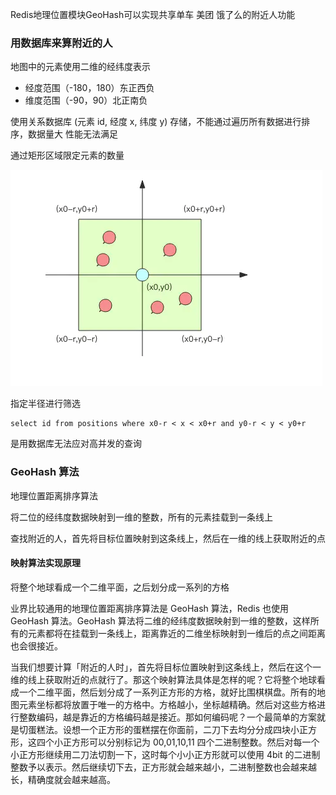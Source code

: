 Redis地理位置模块GeoHash可以实现共享单车 美团 饿了么的附近人功能

### 用数据库来算附近的人

地图中的元素使用二维的经纬度表示

- 经度范围（-180，180）东正西负
- 维度范围（-90，90）北正南负

使用关系数据库 (元素 id, 经度 x, 纬度 y) 存储，不能通过遍历所有数据进行排序，数据量大 性能无法满足

通过矩形区域限定元素的数量

![image-20200413103545781](assets/image-20200413103545781.png)

指定半径进行筛选

```
select id from positions where x0-r < x < x0+r and y0-r < y < y0+r
```

是用数据库无法应对高并发的查询



### GeoHash 算法

地理位置距离排序算法

将二位的经纬度数据映射到一维的整数，所有的元素挂载到一条线上

查找附近的人，首先将目标位置映射到这条线上，然后在一维的线上获取附近的点

#### 映射算法实现原理

将整个地球看成一个二维平面，之后划分成一系列的方格



业界比较通用的地理位置距离排序算法是 GeoHash 算法，Redis 也使用 GeoHash 算法。GeoHash 算法将二维的经纬度数据映射到一维的整数，这样所有的元素都将在挂载到一条线上，距离靠近的二维坐标映射到一维后的点之间距离也会很接近。

当我们想要计算「附近的人时」，首先将目标位置映射到这条线上，然后在这个一维的线上获取附近的点就行了。那这个映射算法具体是怎样的呢？它将整个地球看成一个二维平面，然后划分成了一系列正方形的方格，就好比围棋棋盘。所有的地图元素坐标都将放置于唯一的方格中。方格越小，坐标越精确。然后对这些方格进行整数编码，越是靠近的方格编码越是接近。那如何编码呢？一个最简单的方案就是切蛋糕法。设想一个正方形的蛋糕摆在你面前，二刀下去均分分成四块小正方形，这四个小正方形可以分别标记为 00,01,10,11 四个二进制整数。然后对每一个小正方形继续用二刀法切割一下，这时每个小小正方形就可以使用 4bit 的二进制整数予以表示。然后继续切下去，正方形就会越来越小，二进制整数也会越来越长，精确度就会越来越高。 